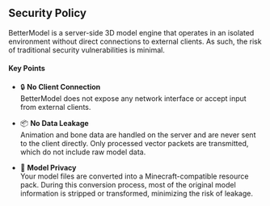 ## Security Policy

BetterModel is a server-side 3D model engine that operates in an isolated environment without direct connections to external clients. As such, the risk of traditional security vulnerabilities is minimal.

#### Key Points

- 🔒 **No Client Connection**  
  BetterModel does not expose any network interface or accept input from external clients.

- 📦 **No Data Leakage**  
  Animation and bone data are handled on the server and are never sent to the client directly. Only processed vector packets are transmitted, which do not include raw model data.

- 🧱 **Model Privacy**  
  Your model files are converted into a Minecraft-compatible resource pack. During this conversion process, most of the original model information is stripped or transformed, minimizing the risk of leakage.
